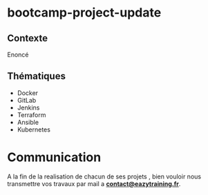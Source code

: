# bootcamp-project-update

## Contexte
Enoncé

## Thématiques

- Docker
- GitLab
- Jenkins
- Terraform
- Ansible
- Kubernetes

# Communication
A la fin de la realisation de chacun de ses projets , bien vouloir nous transmettre vos travaux par mail 
a **contact@eazytraining.fr**.